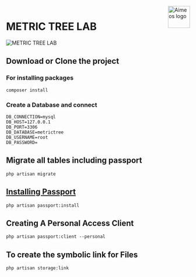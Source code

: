 <a href="https://aimeos.org/">
    <img src="https://www.courseya.com/interview/laravel-interview-questions.jpg" alt="Aimeos logo" title="Aimeos" align="right" height="60" />
</a>

# METRIC TREE LAB

![METRIC TREE LAB](https://www.courseya.com/interview/laravel-interview-questions.jpg)

## Download or Clone the project

### For installing packages

```
composer install
```

### Create a Database and connect

```
DB_CONNECTION=mysql
DB_HOST=127.0.0.1
DB_PORT=3306
DB_DATABASE=metrictree
DB_USERNAME=root
DB_PASSWORD=
```

## Migrate all tables including passport
```
php artisan migrate
```
## [Installing Passport](https://laravel.com/docs/7.x/passport)
```
php artisan passport:install
```
## Creating A Personal Access Client

```
php artisan passport:client --personal
```


## To create the symbolic link for Files
```
php artisan storage:link
```